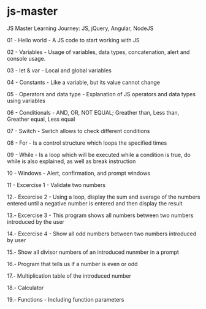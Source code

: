 # js-master
JS Master Learning Journey: JS, jQuery, Angular, NodeJS

01 - Hello world - A JS code to start working with JS

02 - Variables - Usage of variables, data types, concatenation, alert and console usage.

03 - let & var - Local and global variables

04 - Constants - Like a variable, but its value cannot change

05 - Operators and data type - Explanation of JS operators and data types using variables

06 - Conditionals - AND, OR, NOT EQUAL; Greather than, Less than, Greather equal, Less equal

07 - Switch - Switch allows to check different conditions

08 - For - Is a control structure which loops the specified times

09 - While - Is a loop which will be executed while a condition is true, do while is also explained, as well as break instruction

10 - Windows - Alert, confirmation, and prompt windows

11 - Excercise 1 - Validate two numbers

12.- Excercise 2 - Using a loop, display the sum and average of the numbers entered until a negative number is entered and then display the result

13.- Excercise 3 - This program shows all numbers between two numbers introduced by the user

14.- Excercise 4 - Show all odd numbers between two numbers introduced by user

15.- Show all divisor numbers of an introduced nunmber in a prompt

16.- Program that tells us if a number is even or odd

17.- Multiplication table of the introduced number

18.- Calculator

19.- Functions - Including function parameters